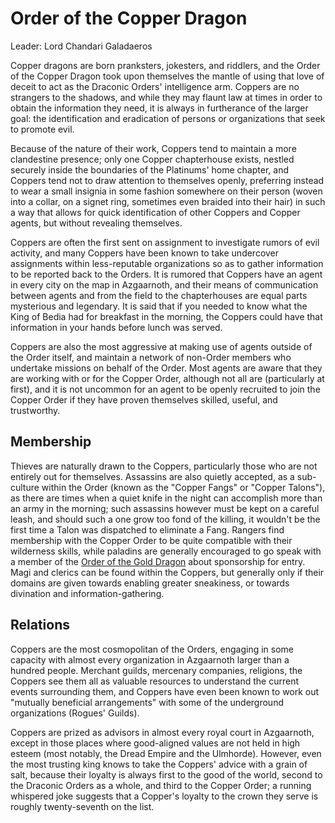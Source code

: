 # Order of the Copper Dragon
Leader: Lord Chandari Galadaeros

Copper dragons are born pranksters, jokesters, and riddlers, and the Order of the Copper Dragon took upon themselves the mantle of using that love of deceit to act as the Draconic Orders' intelligence arm. Coppers are no strangers to the shadows, and while they may flaunt law at times in order to obtain the information they need, it is always in furtherance of the larger goal: the identification and eradication of persons or organizations that seek to promote evil.

Because of the nature of their work, Coppers tend to maintain a more clandestine presence; only one Copper chapterhouse exists, nestled securely inside the boundaries of the Platinums' home chapter, and Coppers tend not to draw attention to themselves openly, preferring instead to wear a small insignia in some fashion somewhere on their person (woven into a collar, on a signet ring, sometimes even braided into their hair) in such a way that allows for quick identification of other Coppers and Copper agents, but without revealing themselves.

Coppers are often the first sent on assignment to investigate rumors of evil activity, and many Coppers have been known to take undercover assignments within less-reputable organizations so as to gather information to be reported back to the Orders. It is rumored that Coppers have an agent in every city on the map in Azgaarnoth, and their means of communication between agents and from the field to the chapterhouses are equal parts mysterious and legendary. It is said that if you needed to know what the King of Bedia had for breakfast in the morning, the Coppers could have that information in your hands before lunch was served.

Coppers are also the most aggressive at making use of agents outside of the Order itself, and maintain a network of non-Order members who undertake missions on behalf of the Order. Most agents are aware that they are working with or for the Copper Order, although not all are (particularly at first), and it is not uncommon for an agent to be openly recruited to join the Copper Order if they have proven themselves skilled, useful, and trustworthy.

## Membership
Thieves are naturally drawn to the Coppers, particularly those who are not entirely out for themselves. Assassins are also quietly accepted, as a sub-culture within the Order (known as the "Copper Fangs" or "Copper Talons"), as there are times when a quiet knife in the night can accomplish more than an army in the morning; such assassins however must be kept on a careful leash, and should such a one grow too fond of the killing, it wouldn't be the first time a Talon was dispatched to eliminate a Fang. Rangers find membership with the Copper Order to be quite compatible with their wilderness skills, while paladins are generally encouraged to go speak with a member of the [Order of the Gold Dragon](Gold.md) about sponsorship for entry. Magi and clerics can be found within the Coppers, but generally only if their domains are given towards enabling greater sneakiness, or towards divination and information-gathering.

## Relations
Coppers are the most cosmopolitan of the Orders, engaging in some capacity with almost every organization in Azgaarnoth larger than a hundred people. Merchant guilds, mercenary companies, religions, the Coppers see them all as valuable resources to understand the current events surrounding them, and Coppers have even been known to work out "mutually beneficial arrangements" with some of the underground organizations (Rogues' Guilds).

Coppers are prized as advisors in almost every royal court in Azgaarnoth, except in those places where good-aligned values are not held in high esteem (most notably, the Dread Empire and the Ulmhorde). However, even the most trusting king knows to take the Coppers' advice with a grain of salt, because their loyalty is always first to the good of the world, second to the Draconic Orders as a whole, and third to the Copper Order; a running whispered joke suggests that a Copper's loyalty to the crown they serve is roughly twenty-seventh on the list.